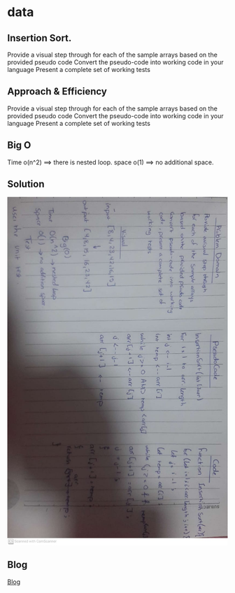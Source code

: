 # data
## Insertion Sort.
Provide a visual step through for each of the sample arrays based on the provided pseudo code
Convert the pseudo-code into working code in your language
Present a complete set of working tests
## Approach & Efficiency
Provide a visual step through for each of the sample arrays based on the provided pseudo code
Convert the pseudo-code into working code in your language
Present a complete set of working tests
## Big O
Time o(n^2) ==> there is nested loop.
space o(1) ==> no additional space.
## Solution
![Solution](/assets/cc26.jpeg)
## Blog 
[Blog](./BLOG.md)
